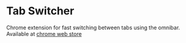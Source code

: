 Tab Switcher
====================

Chrome extension for fast switching between tabs using the omnibar. Available at [chrome web store](https://chrome.google.com/webstore/detail/tab-switcher/gnajhhjapnafohcnhciopnbefpfoipap?hl=en-US)
